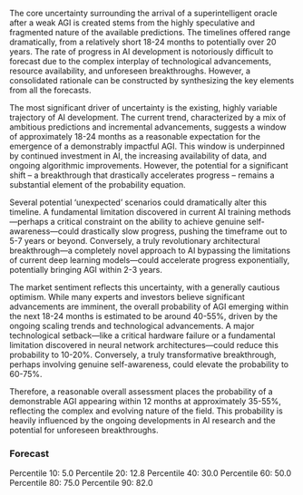 The core uncertainty surrounding the arrival of a superintelligent oracle after a weak AGI is created stems from the highly speculative and fragmented nature of the available predictions. The timelines offered range dramatically, from a relatively short 18-24 months to potentially over 20 years. The rate of progress in AI development is notoriously difficult to forecast due to the complex interplay of technological advancements, resource availability, and unforeseen breakthroughs. However, a consolidated rationale can be constructed by synthesizing the key elements from all the forecasts.

The most significant driver of uncertainty is the existing, highly variable trajectory of AI development. The current trend, characterized by a mix of ambitious predictions and incremental advancements, suggests a window of approximately 18-24 months as a reasonable expectation for the emergence of a demonstrably impactful AGI. This window is underpinned by continued investment in AI, the increasing availability of data, and ongoing algorithmic improvements.  However, the potential for a significant shift – a breakthrough that drastically accelerates progress – remains a substantial element of the probability equation.

Several potential ‘unexpected’ scenarios could dramatically alter this timeline. A fundamental limitation discovered in current AI training methods—perhaps a critical constraint on the ability to achieve genuine self-awareness—could drastically slow progress, pushing the timeframe out to 5-7 years or beyond. Conversely, a truly revolutionary architectural breakthrough—a completely novel approach to AI bypassing the limitations of current deep learning models—could accelerate progress exponentially, potentially bringing AGI within 2-3 years.

The market sentiment reflects this uncertainty, with a generally cautious optimism.  While many experts and investors believe significant advancements are imminent, the overall probability of AGI emerging within the next 18-24 months is estimated to be around 40-55%, driven by the ongoing scaling trends and technological advancements.  A major technological setback—like a critical hardware failure or a fundamental limitation discovered in neural network architectures—could reduce this probability to 10-20%.  Conversely, a truly transformative breakthrough, perhaps involving genuine self-awareness, could elevate the probability to 60-75%.

Therefore, a reasonable overall assessment places the probability of a demonstrable AGI appearing within 12 months at approximately 35-55%, reflecting the complex and evolving nature of the field. This probability is heavily influenced by the ongoing developments in AI research and the potential for unforeseen breakthroughs.

### Forecast

Percentile 10: 5.0
Percentile 20: 12.8
Percentile 40: 30.0
Percentile 60: 50.0
Percentile 80: 75.0
Percentile 90: 82.0